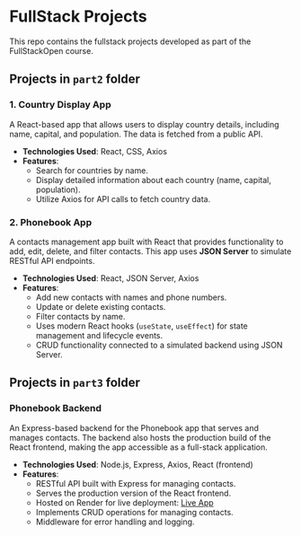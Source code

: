 # FullStack Projects
This repo contains the fullstack projects developed as part of the FullStackOpen course.

## Projects in `part2` folder

### 1. Country Display App
A React-based app that allows users to display country details, including name, capital, and population. The data is fetched from a public API.
- **Technologies Used**: React, CSS, Axios
- **Features**:
  - Search for countries by name.
  - Display detailed information about each country (name, capital, population).
  - Utilize Axios for API calls to fetch country data.

### 2. Phonebook App
A contacts management app built with React that provides functionality to add, edit, delete, and filter contacts. This app uses **JSON Server** to simulate RESTful API endpoints.
- **Technologies Used**: React, JSON Server, Axios
- **Features**:
  - Add new contacts with names and phone numbers.
  - Update or delete existing contacts.
  - Filter contacts by name.
  - Uses modern React hooks (`useState`, `useEffect`) for state management and lifecycle events.
  - CRUD functionality connected to a simulated backend using JSON Server.

## Projects in `part3` folder

### Phonebook Backend
An Express-based backend for the Phonebook app that serves and manages contacts. The backend also hosts the production build of the React frontend, making the app accessible as a full-stack application.
- **Technologies Used**: Node.js, Express, Axios, React (frontend)
- **Features**:
  - RESTful API built with Express for managing contacts.
  - Serves the production version of the React frontend.
  - Hosted on Render for live deployment: [Live App](https://full-stack-5jvd.onrender.com)
  - Implements CRUD operations for managing contacts.
  - Middleware for error handling and logging.
